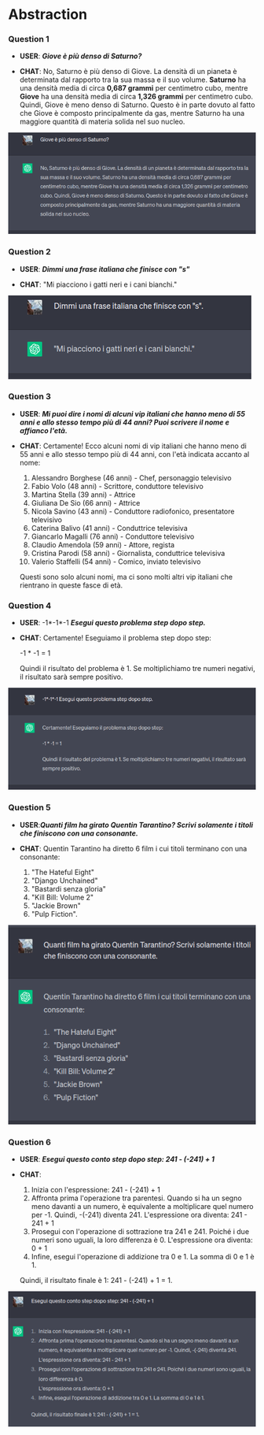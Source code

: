 # Abstraction


### Question 1

- **USER**: ***Giove è più denso di Saturno?***

- **CHAT**: No, Saturno è più denso di Giove. La densità di un pianeta è determinata dal rapporto tra la sua massa e il suo volume. **Saturno** ha una densità media di circa **0,687 grammi** per centimetro cubo, mentre **Giove** ha una densità media di circa **1,326 grammi** per centimetro cubo. Quindi, Giove è meno denso di Saturno. Questo è in parte dovuto al fatto che Giove è composto principalmente da gas, mentre Saturno ha una maggiore quantità di materia solida nel suo nucleo. 

 ![Question1](./img/question1.png)

 ### Question 2 

- **USER**: ***Dimmi una frase italiana che finisce con "s"***

- **CHAT**: "Mi piacciono i gatti neri e i cani bianchi."

 ![Question2](./img/question2.png)

### Question 3

- **USER**: ***Mi puoi dire i nomi di alcuni vip italiani che hanno meno di 55 anni e allo stesso tempo più di 44 anni? Puoi scrivere il nome e affianco l'età.***

- **CHAT**: Certamente! Ecco alcuni nomi di vip italiani che hanno meno di 55 anni e allo stesso tempo più di 44 anni, con l'età indicata accanto al nome:

	1. Alessandro Borghese (46 anni) - Chef, personaggio televisivo
	2. Fabio Volo (48 anni) - Scrittore, conduttore televisivo
	3. Martina Stella (39 anni) - Attrice
	4. Giuliana De Sio (66 anni) - Attrice
	5. Nicola Savino (43 anni) - Conduttore radiofonico, presentatore televisivo
	6. Caterina Balivo (41 anni) - Conduttrice televisiva
	7. Giancarlo Magalli (76 anni) - Conduttore televisivo
	8. Claudio Amendola (59 anni) - Attore, regista
	9. Cristina Parodi (58 anni) - Giornalista, conduttrice televisiva
	10. Valerio Staffelli (54 anni) - Comico, inviato televisivo

	Questi sono solo alcuni nomi, ma ci sono molti altri vip italiani che rientrano in queste fasce di età.


### Question 4 
- **USER**: -1*-1*-1 ***Esegui questo problema step dopo step.***

- **CHAT**: Certamente! Eseguiamo il problema step dopo step:

	-1 * -1 = 1

	Quindi il risultato del problema è 1. Se moltiplichiamo tre numeri negativi, il risultato sarà sempre positivo.

![Question4](./img/question4.png)


### Question 5
- **USER**:***Quanti film ha girato Quentin Tarantino? Scrivi solamente i titoli che finiscono con una consonante.***

- **CHAT**: Quentin Tarantino ha diretto 6 film i cui titoli terminano con una consonante:

	1. "The Hateful Eight"
	2. "Django Unchained"
	3. "Bastardi senza gloria"
	4. "Kill Bill: Volume 2"
	5. "Jackie Brown"
	6. "Pulp Fiction".

![Question5](./img/question5.png)

### Question 6

- **USER**: ***Esegui questo conto step dopo step: 241 - (-241) + 1***

- **CHAT**: 
	1. Inizia con l'espressione: 241 - (-241) + 1
	2. Affronta prima l'operazione tra parentesi. Quando si ha un segno meno davanti a un numero, è equivalente a moltiplicare quel numero per -1. Quindi, -(-241) diventa 241. L'espressione ora diventa: 241 - 241 + 1
	3. Prosegui con l'operazione di sottrazione tra 241 e 241. Poiché i due numeri sono uguali, la loro differenza è 0. L'espressione ora diventa: 0 + 1
	4. Infine, esegui l'operazione di addizione tra 0 e 1. La somma di 0 e 1 è 1.

	Quindi, il risultato finale è 1: 241 - (-241) + 1 = 1.

![Question6](./img/question6.png)
